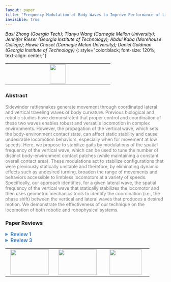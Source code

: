 ```yaml
---
layout: paper
title: "Frequency Modulation of Body Waves to Improve Performance of Limbless Robots"
invisible: true
---
```

*Baxi Zhong (Goergia Tech); Tianyu Wang (Carnegie Mellon University); Jennifer Rieser (Georgia Institute of Technology); Abdul Kaba (Morehouse College); Howie Choset (Carnegie Melon University); Daniel Goldman (Georgia Institute of Technology)*
{: style="color:black; font-size: 120%; text-align: center;"}

<table width="20%"> <tr>
<td style="width: 20%; text-align: center;"><a href="http://www.roboticsproceedings.org/rss16/p013.pdf"><img src="{{ site.baseurl }}/images/paper_link.png"
width = "50"  height = "60"/> </a> </td>

</tr></table>

### Abstract
<html><p style="color:gray; font-size: 100%; text-align: justified;">
Sidewinder rattlesnakes generate movement through coordinated lateral and vertical traveling waves of body curvature. Previous biological and robotic studies have demonstrated that proper control and coordination of these two waves enables robust and versatile locomotion in complex environments. However, the propagation of the vertical wave, which sets the body-environment contact state, can affect static stability and cause undesirable locomotion behaviors, especially when for movement at low speeds. Here, we propose to stabilize gaits by modulations of the spatial frequency of the vertical wave, which can be used to tune the number of distinct body-environment contact patches (while maintaining a constant overall contact area). These modulations act to stabilize configurations that were previously statically unstable and therefore, by eliminating dynamic effects such as undesired turning, broaden the range of movements and behaviors accessible to limbless locomotors at a variety of speeds. Specifically, our approach identifies, for a given lateral wave, the spatial frequency of the vertical wave that statically stabilizes the locomotor and then uses geometric mechanics tools to identify the coordination (i.e., the phase shift) between the vertical and lateral waves that produces a desired motion. We demonstrate the effectiveness of our technique on the locomotion of both robotic and robophysical systems. 
</p></html>

### Paper Reviews
<details><summary style="font-size:110%; color:#438BCA; cursor: pointer;"><b> Review 1</b></summary>
<p style="color:gray; font-size: 100%; text-align: justified; white-space: pre-line">
The authors describe and implement a gait for sidewinding snake robots to enhance directional stability by improving static stability with vertical wave modulation. Gaits are tested over a variety of spatial frequency ratios and temporal frequencies, in two different robots, and the results evaluated in terms of open-loop directional stability. The gaits are simulated, and the model is used to evaluate stability, with predictions compared to the experimental results.

Trial counts should be included in figures or their captions (figs 5-7). It would also be helpful to have a visual indication of which robot (or simulation) is being used plotted in each of the figures.

How certain are the authors that the static stability accounts for all of the locomotion discrepancies? It would be helpful to have a statistical measure of the correlation (e.g. between the two fig 4 panels), rather than a qualitative inference. It would also improve confidence to address/eliminate other possible experimental/simulation fidelity effects, for example:
- How well does the actual gait of the robot follow the prescribed gait in terms of joint angles at different speeds/wavelengths (especially important given the use of a series elastic actuator in one system)? 
- The model omits inertia but the authors acknowledge its importance, can a sense of the size of the inertial forces vs. temporal frequency be given?
- How well is friction predicted? The robophysical model looks to have a variety of contact surfaces. 
These sorts of things would be useful to have information on when evaluating the data.

The only performance measure the authors consider is directional stability, I think expanding the evaluation could be beneficial. Things such as joint work / cost of transport?

The authors could also look at robustness more in the context of external perturbations - what does the robot performance look like on uneven hard ground, or over a small obstacle? The definition of robustness as directional stability is a little narrow to me.

"...careful manipulation and protection of motor modules are required." Some elaboration on this point would be good, i.e. what is the specific deficiency of the dynamixel robot? Why could the more sophisticated robot not be used for all trials? The authors should show a pair of equivalent trials with both robots side by side so how comparable they are is clear

This is a semantic point, but the distinction the authors are making between robotic and robophysical systems is not clear to me. To my mind the difference is mainly to due with the intended purpose (i.e. applied robotics vs. physical modelling). Here the robots are used in the same way and to the same purpose.

The paper is well written and easy to follow. This is very minor but the paper would read more comfortably if the figures were better positioned relative to their references in the text, particularly the results plots.

</p> </details>

<details><summary style="font-size:110%; color:#438BCA; cursor: pointer;"><b> Review 3</b></summary>
<p style="color:gray; font-size: 100%; text-align: justified; white-space: pre-line">
This paper does a good job to present the problem being solved, the current state of work in the field, as well as the contributions made with this work. Limbless, snake-like robots currently seem to suffer from undesireable motions. The authors use geometric mechanics to stabilize the robot for controlled, desirable lateral and rotational movements, which they validate on 2 separate robotic systems. 

The paper is well-written and easy to follow. Section 2 presents a succinct description of sidewinder locomotion and the geometric mechanics that are used throughout the rest of the paper to analyze and control the system, which is important for the clarity of the paper and in particular for readers that may not be as familiar with the background work. Figures clearly convey the methods used and their effects on the system. However, while stated in the Results section and shown in the accompanying video, the final results showing the dependency of the frequency on the gait performance could be shown through a series of time-lapse images in the paper directly. There is plenty of space to do this and would be a good addition to make the paper more self contained and not rely on the video to demonstrate the success of the robot. 

A study into the frequency of contact sequences to take advantage of both static and dynamic stability is significant in that it can be extended to other systems that use similar principles for control. For example, the same principles are present in legged systems such as bipeds and quadrupeds where gaits are rarely statically stable and require a minimum contact switching frequency for underactuated control modes in order to prevent it from falling over. Work looking at the concept of "dynamic stability" is important and methods to analyze systems that can move in a controlled manner even during temporarily underactuated systems is necessary to create robots capable of being controlled while executing dynamic maneuvers. This work addresses both high speed movements, as well as stable low speed movements.
</p> </details>

<table width="100%"><tr><td style="width: 30%; text-align: center;"><a href="{{ site.baseurl }}/program/papers/12"> <img src="{{ site.baseurl }}/images/previous_icon.png" width = "120"  height = "80"/> </a> </td>

<td style="width: 30%; text-align: center;"><a href="{{ site.baseurl }}/program/papers"> <img src="{{ site.baseurl }}/images/overview_icon.png" width = "120"  height = "80"/> </a> </td> 

<td style="width: 30%; text-align: center;"><a href="{{ site.baseurl }}/program/papers/14"> <img src="{{ site.baseurl }}/images/next_icon.png" width = "100"  height = "80"/> </a> </td> 

</tr></table>

